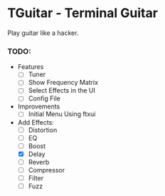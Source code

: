 
# TGuitar - Terminal Guitar

Play guitar like a hacker.

### TODO:

- Features
  - [ ] Tuner
  - [ ] Show Frequency Matrix
  - [ ] Select Effects in the UI
  - [ ] Config File
- Improvements
  - [ ] Initial Menu Using ftxui
- Add Effects:
  - [ ] Distortion 
  - [ ] EQ
  - [ ] Boost
  - [x] Delay
  - [ ] Reverb
  - [ ] Compressor
  - [ ] Filter
  - [ ] Fuzz

